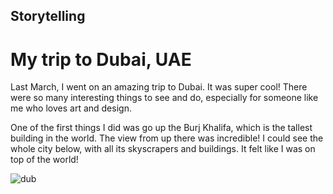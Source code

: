## Storytelling

# My trip to Dubai, UAE

Last March, I went on an amazing trip to Dubai. It was super cool! There were so many interesting things to see and do, especially for someone like me who loves art and design.

One of the first things I did was go up the Burj Khalifa, which is the tallest building in the world. The view from up there was incredible! I could see the whole city below, with all its skyscrapers and buildings. It felt like I was on top of the world!


![dub](https://github.com/bucharova/english-for-designers/assets/150127129/3f09103f-bc50-4903-8e08-a558eede9435)
